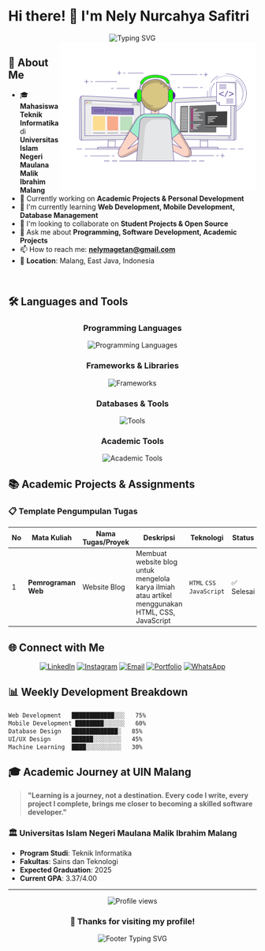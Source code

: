# Hi there! 👋 I'm Nely Nurcahya Safitri

<div align="center">
  <img src="https://readme-typing-svg.demolab.com?font=Fira+Code&size=32&duration=2800&pause=2000&color=A9FEF7&center=true&vCenter=true&width=940&lines=Welcome+to+my+GitHub+Profile!;Teknik+Informatika+Student;UIN+Malang;Always+learning+new+technologies;Let's+build+something+amazing!" alt="Typing SVG" />
</div>

<img align="right" alt="Coding" width="400" src="https://raw.githubusercontent.com/devSouvik/devSouvik/master/gif3.gif">

## 🚀 About Me

- 🎓 **Mahasiswa Teknik Informatika** di **Universitas Islam Negeri Maulana Malik Ibrahim Malang**
- 🔭 Currently working on **Academic Projects & Personal Development**
- 🌱 I'm currently learning **Web Development, Mobile Development, Database Management**
- 👯 I'm looking to collaborate on **Student Projects & Open Source**
- 💬 Ask me about **Programming, Software Development, Academic Projects**
- 📫 How to reach me: **nelymagetan@gmail.com**
- 📍 **Location**: Malang, East Java, Indonesia

<br clear="both">

## 🛠️ Languages and Tools

<div align="center">

### Programming Languages
<p>
  <img src="https://skillicons.dev/icons?i=java,python,js,php,cpp,html,css" alt="Programming Languages" />
</p>

### Frameworks & Libraries
<p>
  <img src="https://skillicons.dev/icons?i=react,laravel,flutter,jquery" alt="Frameworks" />
</p>

### Databases & Tools
<p>
  <img src="https://skillicons.dev/icons?i=mysql,git,github,vscode,figma,xampp" alt="Tools" />
</p>

### Academic Tools
<p>
  <img src="https://skillicons.dev/icons?i=linux,docker,nodejs,firebase" alt="Academic Tools" />
</p>

</div>

## 📚 Academic Projects & Assignments

### 📋 Template Pengumpulan Tugas

<div align="center">

| No | Mata Kuliah | Nama Tugas/Proyek | Deskripsi | Teknologi | Status | Link Drive | Link GitHub |
|----|-------------|-------------------|-----------|-----------|--------|------------|-------------|
| 1 | **Pemrograman Web** | Website Blog | Membuat website blog untuk mengelola karya ilmiah atau artikel menggunakan HTML, CSS, JavaScript | `HTML` `CSS` `JavaScript` | ✅ Selesai | [📁 Drive](https://drive.google.com/drive/folders/your-folder-id) | [🔗 Repo](https://github.com/nelynur/PORTAL_WEB.git) |


</div>

## 🌐 Connect with Me

<div align="center">

[![LinkedIn](https://img.shields.io/badge/LinkedIn-0077B5?style=for-the-badge&logo=linkedin&logoColor=white)](https://linkedin.com/in/nely-nurcahya-safitri)
[![Instagram](https://img.shields.io/badge/Instagram-E4405F?style=for-the-badge&logo=instagram&logoColor=white)](https://www.instagram.com/neyliee.nr?igsh=MnI4ZmNuMDhtcnQ%3D&utm_source=qr)
[![Email](https://img.shields.io/badge/Email-D14836?style=for-the-badge&logo=gmail&logoColor=white)](mailto:nelymagetan@gmail.com)
[![Portfolio](https://img.shields.io/badge/Portfolio-FF5722?style=for-the-badge&logo=todoist&logoColor=white)](https://nelynur.github.io)
[![WhatsApp](https://img.shields.io/badge/WhatsApp-25D366?style=for-the-badge&logo=whatsapp&logoColor=white)](https://wa.me/62882010013717)

</div>

## 📊 Weekly Development Breakdown

```text
Web Development   ████████████░░░   75%
Mobile Development ████████░░░░░░   60%
Database Design   █████████████░   85%
UI/UX Design      ██████░░░░░░░░   45%
Machine Learning  ████░░░░░░░░░░   30%
```

## 🎓 Academic Journey at UIN Malang

> **"Learning is a journey, not a destination. Every code I write, every project I complete, brings me closer to becoming a skilled software developer."**

### 🏛️ **Universitas Islam Negeri Maulana Malik Ibrahim Malang**
- **Program Studi**: Teknik Informatika
- **Fakultas**: Sains dan Teknologi
- **Expected Graduation**: 2025
- **Current GPA**: 3.37/4.00

---

<div align="center">
  <img src="https://komarev.com/ghpvc/?username=nelysafitri&style=for-the-badge&color=blueviolet" alt="Profile views" />
  
  ### 💝 Thanks for visiting my profile!
  
  <img src="https://readme-typing-svg.demolab.com?font=Fira+Code&size=18&duration=2000&pause=1000&color=58A6FF&center=true&vCenter=true&width=600&lines=Happy+Coding!;Always+Learning+%26+Growing;Teknik+Informatika+UIN+Malang+2021" alt="Footer Typing SVG" />
</div>

<!-- Nely Nurcahya Safitri - Teknik Informatika UIN Malang -->
<!-- Profile README with Academic Project Tracker -->

